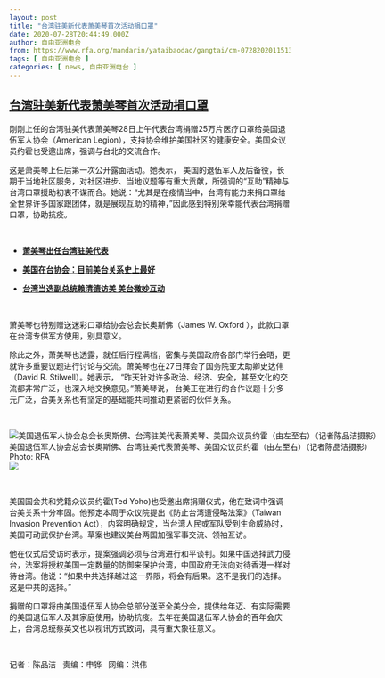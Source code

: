 ```yaml
---
layout: post
title: "台湾驻美新代表萧美琴首次活动捐口罩"
date: 2020-07-28T20:44:49.000Z
author: 自由亚洲电台
from: https://www.rfa.org/mandarin/yataibaodao/gangtai/cm-07282020115130.html
tags: [ 自由亚洲电台 ]
categories: [ news, 自由亚洲电台 ]
---
```

<!--1595969089000-->
[台湾驻美新代表萧美琴首次活动捐口罩](https://www.rfa.org/mandarin/yataibaodao/gangtai/cm-07282020115130.html)
------

<div>
<p>刚刚上任的台湾驻美代表萧美琴28日上午代表台湾捐赠25万片医疗口罩给美国退伍军人协会（American Legion），支持协会维护美国社区的健康安全。美国众议员约霍也受邀出席，强调与台北的交流合作。</p><p>这是萧美琴上任后第一次公开露面活动。她表示， 美国的退伍军人及后备役，长期于当地社区服务，对社区进步、当地议题等有重大贡献，所强调的“互助”精神与台湾口罩援助初衷不谋而合。她说：“尤其是在疫情当中，台湾有能力来捐口罩给全世界许多国家跟团体，就是展现互助的精神，”因此感到特别荣幸能代表台湾捐赠口罩，协助抗疫。</p><p> </p><ul><li><b><a class="external-link" href="http://www.rfa.org/mandarin/yataibaodao/gangtai/hcmq-06172020063913.html">萧美琴出任台湾驻美代表</a></b></li></ul><ul><li><b><a class="external-link" href="http://www.rfa.org/mandarin/Xinwen/4-03102020112330.html">美国在台协会：目前美台关系史上最好</a></b></li></ul><ul><li><b><a class="external-link" href="http://www.rfa.org/mandarin/yataibaodao/gangtai/rc-02032020131228.html">台湾当选副总统赖清德访美 美台微妙互动</a></b></li></ul><p> </p><p>萧美琴也特别赠送迷彩口罩给协会总会长奥斯佛（James W. Oxford ），此款口罩在台湾专供军方使用，别具意义。</p><p>除此之外，萧美琴也透露，就任后行程满档，密集与美国政府各部门举行会晤，更就许多重要议题进行讨论与交流。萧美琴也在27日拜会了国务院亚太助卿史达伟 （David R. Stilwell）。她表示， “昨天针对许多政治、经济、安全，甚至文化的交流都非常广泛，也深入地交换意见。”萧美琴说， 台美正在进行的合作议题十分多元广泛，台美关系也有坚定的基础能共同推动更紧密的伙伴关系。</p><p> </p><p><div class="image-inline captioned" style="width:680px;"><div style="width:680px;"><img alt="美国退伍军人协会总会长奥斯佛、台湾驻美代表萧美琴、美国众议员约霍（由左至右）（记者陈品洁摄影）" src="https://www.rfa.org/mandarin/yataibaodao/gangtai/cm-07282020115130.html/IMG_6502.jpg" title="美国退伍军人协会总会长奥斯佛、台湾驻美代表萧美琴、美国众议员约霍（由左至右）（记者陈品洁摄影）"/></div><div class="image-caption"><span style="width:680px;">美国退伍军人协会总会长奥斯佛、台湾驻美代表萧美琴、美国众议员约霍（由左至右）（记者陈品洁摄影）</span><span class="copyright">Photo: RFA</span></div><div id="zoomattribute"><a class="single_image" href="/mandarin/yataibaodao/gangtai/cm-07282020115130.html/IMG_6502.jpg" title="美国退伍军人协会总会长奥斯佛、台湾驻美代表萧美琴、美国众议员约霍（由左至右）（记者陈品洁摄影）"><img src="/rfa_resources/graphics/icon-zoom.png"/></a></div></div></p><p> </p><p>美国国会共和党籍众议员约霍(Ted Yoho)也受邀出席捐赠仪式，他在致词中强调台美关系十分牢固。他预定本周于众议院提出《防止台湾遭侵略法案》（Taiwan Invasion Prevention Act），内容明确规定，当台湾人民或军队受到生命威胁时，美国可动武保护台湾。草案也建议美台两国加强军事交流、领袖互访。</p><p>他在仪式后受访时表示，提案强调必须与台湾进行和平谈判。如果中国选择武力侵台，法案将授权美国一定数量的防御来保护台湾，中国政府无法向对待香港一样对待台湾。他说：“如果中共选择越过这一界限，将会有后果。这不是我们的选择。这是中共的选择。”</p><p>捐赠的口罩将由美国退伍军人协会总部分送至全美分会，提供给年迈、有实际需要的美国退伍军人及其家庭使用，协助抗疫。去年在美国退伍军人协会的百年会庆上，台湾总统蔡英文也以视讯方式致词，具有重大象征意义。</p><p> </p><p>记者：陈品洁   责编：申铧   网编：洪伟</p>
</div>
